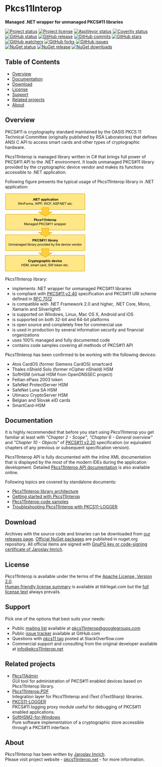Pkcs11Interop
=============
**Managed .NET wrapper for unmanaged PKCS#11 libraries**

[![Project status](https://img.shields.io/badge/Project-status-lightgrey.svg)](https://www.pkcs11interop.net) 
[![Project license](https://img.shields.io/badge/license-Apache%202-blue.svg)](https://github.com/Pkcs11Interop/Pkcs11Interop/blob/master/LICENSE.md) 
[![AppVeyor status](https://ci.appveyor.com/api/projects/status/lb1jxb4t4203g3t9?svg=true)](https://ci.appveyor.com/project/pkcs11interop/pkcs11interop) 
[![Coverity status](https://img.shields.io/coverity/scan/2961.svg)](https://scan.coverity.com/projects/pkcs11interop-pkcs11interop)  
[![GitHub status](https://img.shields.io/badge/GitHub-status-lightgrey.svg)](https://github.com/Pkcs11Interop/Pkcs11Interop) 
[![GitHub release](https://img.shields.io/github/release/Pkcs11Interop/Pkcs11Interop.svg)](https://github.com/Pkcs11Interop/Pkcs11Interop/releases) 
[![GitHub commits](https://img.shields.io/github/commits-since/Pkcs11Interop/Pkcs11Interop/3.3.0.svg)](https://github.com/Pkcs11Interop/Pkcs11Interop/commits/master) 
[![GitHub stars](https://img.shields.io/github/stars/Pkcs11Interop/Pkcs11Interop.svg)](https://github.com/Pkcs11Interop/Pkcs11Interop/stargazers) 
[![GitHub watchers](https://img.shields.io/github/watchers/Pkcs11Interop/Pkcs11Interop.svg)](https://github.com/Pkcs11Interop/Pkcs11Interop/watchers) 
[![GitHub forks](https://img.shields.io/github/forks/Pkcs11Interop/Pkcs11Interop.svg)](https://github.com/Pkcs11Interop/Pkcs11Interop/network) 
[![GitHub issues](https://img.shields.io/github/issues-raw/Pkcs11Interop/Pkcs11Interop.svg)](https://github.com/Pkcs11Interop/Pkcs11Interop/issues)  
[![NuGet status](https://img.shields.io/badge/NuGet-status-lightgrey.svg)](https://www.nuget.org/packages/Pkcs11Interop/) 
[![NuGet release](https://img.shields.io/nuget/v/Pkcs11Interop.svg)](https://www.nuget.org/packages/Pkcs11Interop/) 
[![NuGet downloads](https://img.shields.io/nuget/dt/Pkcs11Interop.svg)](https://www.nuget.org/packages/Pkcs11Interop/) 

## Table of Contents

* [Overview](#overview)
* [Documentation](#documentation)
* [Download](#download)
* [License](#license)
* [Support](#support)
* [Related projects](#related-projects)
* [About](#about)

## Overview

PKCS#11 is cryptography standard maintained by the OASIS PKCS 11 Technical Committee (originally published by RSA Laboratories) that defines ANSI C API to access smart cards and other types of cryptographic hardware.

Pkcs11Interop is managed library written in C# that brings full power of PKCS#11 API to the .NET environment. It loads unmanaged PKCS#11 library provided by the cryptographic device vendor and makes its functions accessible to .NET application.

Following figure presents the typical usage of Pkcs11Interop library in .NET application:

![Pkcs11Interop architecture](doc/images/pkcs11interop-architecture-small.png?raw=true)

Pkcs11Interop library:

* implements .NET wrapper for unmanaged PKCS#11 libraries
* is compliant with [PKCS#11 v2.40](https://github.com/Pkcs11Interop/PKCS11-SPECS/tree/master/v2.40) specification and PKCS#11 URI scheme defined in [RFC 7512](https://github.com/Pkcs11Interop/PKCS11-SPECS/tree/master/RELATED/RFC7512)
* is compatible with .NET Framework 2.0 and higher, .NET Core, Mono, Xamarin and Silverlight5
* is supported on Windows, Linux, Mac OS X, Android and iOS
* is supported on both 32-bit and 64-bit platforms
* is open source and completely free for commercial use
* is used in production by several information security and financial organizations
* uses 100% managed and fully documented code
* contains code samples covering all methods of PKCS#11 API

Pkcs11Interop has been confirmed to be working with the following devices:

* Atos CardOS (former Siemens CardOS) smartcard
* Thales nShield Solo (former nCipher nShield) HSM
* SoftHSM (virtual HSM from OpenDNSSEC project)
* Feitian ePass 2003 token
* SafeNet ProtectServer HSM
* SafeNet Luna SA HSM
* Utimaco CryptoServer HSM
* Belgian and Slovak eID cards
* SmartCard-HSM

## Documentation

It is highly recommended that before you start using Pkcs11Interop you get familiar at least with *"Chapter 2 - Scope"*, *"Chapter 6 - General overview"* and *"Chapter 10 - Objects"* of [PKCS#11 v2.20](https://github.com/Pkcs11Interop/PKCS11-SPECS/tree/master/v2.20) specification (or equivalent chapters of any previous or subsequent specification version).

Pkcs11Interop API is fully documented with the inline XML documentation that is displayed by the most of the modern IDEs during the application development. Detailed [Pkcs11Interop API documentation](http://pkcs11interop.net/doc/) is also available online.

Following topics are covered by standalone documents:
* [Pkcs11Interop library architecture](doc/ARCHITECTURE.md)
* [Getting started with Pkcs11Interop](doc/GETTING_STARTED.md)
* [Pkcs11Interop code samples](doc/CODE_SAMPLES.md)
* [Troubleshooting Pkcs11Interop with PKCS11-LOGGER](doc/TROUBLESHOOTING.md)

## Download

Archives with the source code and binaries can be downloaded from [our releases page](https://github.com/Pkcs11Interop/Pkcs11Interop/releases/). [Official NuGet packages](https://www.nuget.org/packages/Pkcs11Interop/) are published in nuget.org repository. All official items are signed with [GnuPG key or code-signing certificate of Jaroslav Imrich](https://www.jimrich.sk/crypto/).

## License

Pkcs11Interop is available under the terms of the [Apache License, Version 2.0](http://www.apache.org/licenses/LICENSE-2.0).  
[Human friendly license summary](https://www.tldrlegal.com/l/apache2) is available at tldrlegal.com but the [full license text](LICENSE.md) always prevails.

## Support

Pick one of the options that best suits your needs:

* Public [mailing list](https://groups.google.com/d/forum/pkcs11interop) available at [pkcs11interop@googlegroups.com](mailto:pkcs11interop@googlegroups.com)
* Public [issue tracker](https://github.com/Pkcs11Interop/Pkcs11Interop/issues) available at GitHub.com
* Questions with [pkcs11 tag](http://stackoverflow.com/questions/tagged/pkcs11) posted at StackOverflow.com
* Commercial support and consulting from the original developer available at [info@pkcs11interop.net](mailto:info@pkcs11interop.net)

## Related projects

* [Pkcs11Admin](http://www.pkcs11admin.net/)  
  GUI tool for administration of PKCS#11 enabled devices based on Pkcs11Interop library.
* [Pkcs11Interop.PDF](http://pkcs11interop.net/extensions/pdf/)  
  Integration layer for Pkcs11Interop and iText (iTextSharp) libraries.
* [PKCS11-LOGGER](https://github.com/Pkcs11Interop/pkcs11-logger)  
  PKCS#11 logging proxy module useful for debugging of PKCS#11 enabled applications.
* [SoftHSM2-for-Windows](https://github.com/disig/SoftHSM2-for-Windows)  
  Pure software implementation of a cryptographic store accessible through a PKCS#11 interface.

## About

Pkcs11Interop has been written by [Jaroslav Imrich](http://www.jimrich.sk).  
Please visit project website - [pkcs11interop.net](http://www.pkcs11interop.net) - for more information.
